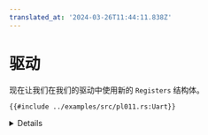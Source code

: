 ```yaml
---
translated_at: '2024-03-26T11:44:11.838Z'
---
```


# 驱动

现在让我们在我们的驱动中使用新的 `Registers` 结构体。

```rust,editable,compile_fail
{{#include ../examples/src/pl011.rs:Uart}}
```

<details>

- 注意使用 `addr_of!` / `addr_of_mut!` 来获取指向各个字段的指针，而不创建中间引用，这将是不稳定的。

</details>
